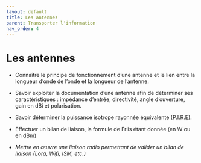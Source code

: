 ```yaml
---
layout: default
title: Les antennes
parent: Transporter l'information
nav_order: 4
---
```




# Les antennes

- Connaître le principe de fonctionnement d’une antenne et le lien entre la longueur d’onde de l’onde et la longueur de l’antenne.

- Savoir exploiter la documentation d’une antenne afin de déterminer ses caractéristiques : impédance d’entrée, directivité, angle d’ouverture, gain en dBi et polarisation.

- Savoir déterminer la puissance isotrope rayonnée équivalente (P.I.R.E).

- Effectuer un bilan de liaison, la formule de Friis étant donnée (en W ou en dBm)

- *Mettre en œuvre une liaison radio permettant de valider un bilan de liaison (Lora, Wifi, ISM, etc.)*

